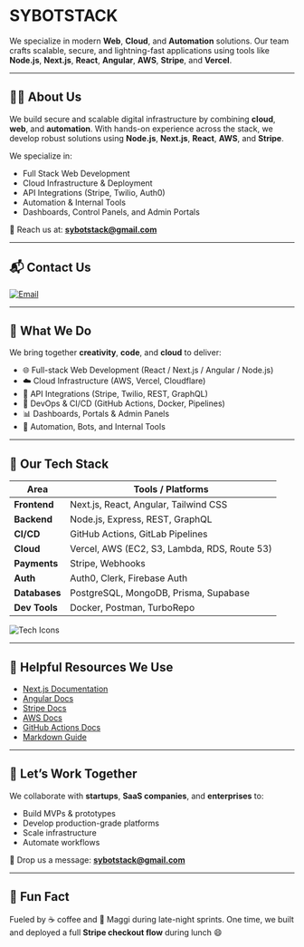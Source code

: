# **SYBOTSTACK**

We specialize in modern **Web**, **Cloud**, and **Automation** solutions.
Our team crafts scalable, secure, and lightning-fast applications using tools like **Node.js**, **Next.js**, **React**, **Angular**, **AWS**, **Stripe**, and **Vercel**.

---

## 🧑‍💻 About Us

We build secure and scalable digital infrastructure by combining **cloud**, **web**, and **automation**.
With hands-on experience across the stack, we develop robust solutions using **Node.js**, **Next.js**, **React**, **AWS**, and **Stripe**.

We specialize in:

* Full Stack Web Development
* Cloud Infrastructure & Deployment
* API Integrations (Stripe, Twilio, Auth0)
* Automation & Internal Tools
* Dashboards, Control Panels, and Admin Portals

💌 Reach us at: **[sybotstack@gmail.com](mailto:sybotstack@gmail.com)**

---

## 📬 Contact Us

[![Email](https://img.shields.io/badge/Email-sybotstack@gmail.com-red?style=for-the-badge\&logo=gmail\&logoColor=white)](mailto:sybotstack@gmail.com)

---

## 🚀 What We Do

We bring together **creativity**, **code**, and **cloud** to deliver:

* 🌐 Full-stack Web Development (React / Next.js / Angular / Node.js)
* ☁️ Cloud Infrastructure (AWS, Vercel, Cloudflare)
* 🔌 API Integrations (Stripe, Twilio, REST, GraphQL)
* 🔐 DevOps & CI/CD (GitHub Actions, Docker, Pipelines)
* 📊 Dashboards, Portals & Admin Panels
* 🤖 Automation, Bots, and Internal Tools

---

## 🧰 Our Tech Stack

| **Area**      | **Tools / Platforms**                        |
| ------------- | -------------------------------------------- |
| **Frontend**  | Next.js, React, Angular, Tailwind CSS        |
| **Backend**   | Node.js, Express, REST, GraphQL              |
| **CI/CD**     | GitHub Actions, GitLab Pipelines             |
| **Cloud**     | Vercel, AWS (EC2, S3, Lambda, RDS, Route 53) |
| **Payments**  | Stripe, Webhooks                             |
| **Auth**      | Auth0, Clerk, Firebase Auth                  |
| **Databases** | PostgreSQL, MongoDB, Prisma, Supabase        |
| **Dev Tools** | Docker, Postman, TurboRepo                   |

![Tech Icons](https://skillicons.dev/icons?i=nextjs,react,angular,tailwind,js,ts,nodejs,express,graphql,aws,vercel,docker,prisma,supabase,mongodb,postgres,stripe,auth0,git,github,postman)

---

## 📘 Helpful Resources We Use

* [Next.js Documentation](https://nextjs.org/docs)
* [Angular Docs](https://angular.io/docs)
* [Stripe Docs](https://stripe.com/docs)
* [AWS Docs](https://docs.aws.amazon.com/)
* [GitHub Actions Docs](https://docs.github.com/en/actions)
* [Markdown Guide](https://www.markdownguide.org/)

---

## 💼 Let’s Work Together

We collaborate with **startups**, **SaaS companies**, and **enterprises** to:

* Build MVPs & prototypes
* Develop production-grade platforms
* Scale infrastructure
* Automate workflows

📩 Drop us a message: **[sybotstack@gmail.com](mailto:sybotstack@gmail.com)**

---

## 🍜 Fun Fact

Fueled by ☕ coffee and 🍜 Maggi during late-night sprints.
One time, we built and deployed a full **Stripe checkout flow** during lunch 😄
